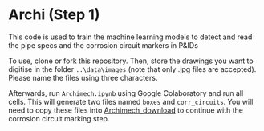 # Archi (Step 1)

This code is used to train the machine learning models to detect and read the pipe specs and the corrosion circuit markers in P&IDs

To use, clone or fork this repository. Then, store the drawings you want to digitise in the folder `..\data\images` (note that only .jpg files are accepted). Please name the files using three characters.

Afterwards, run `Archimech.ipynb` using Google Colaboratory and run all cells. This will generate two files named `boxes` and `corr_circuits`. You will need to copy these files into [Archimech_download](https://github.com/Luistoq/Archimech_download) to continue with the corrosion circuit marking step.